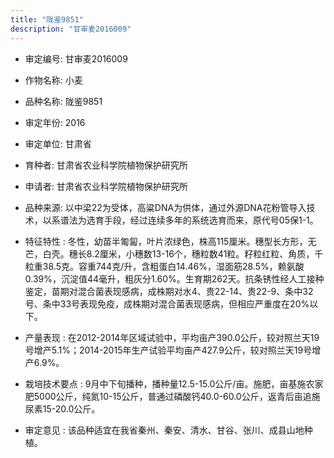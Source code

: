 ```yaml
---
title: "陇鉴9851"
description: "甘审麦2016009"
---
```

* 审定编号:  甘审麦2016009

*  作物名称:  小麦

*  品种名称:  陇鉴9851

*  审定年份:  2016

*  审定单位:  甘肃省

* 育种者:  甘肃省农业科学院植物保护研究所

*  申请者:  甘肃省农业科学院植物保护研究所

*  品种来源:  以中梁22为受体，高粱DNA为供体，通过外源DNA花粉管导入技术，以系谱法为选育手段，经过连续多年的系统选育而来，原代号05保1-1。

*  特征特性 : 
冬性，幼苗半匍匐，叶片浓绿色，株高115厘米。穗型长方形，无芒，白壳。穗长8.2厘米，小穗数13-16个，穗粒数41粒。籽粒红粒、角质，千粒重38.5克。容重744克/升，含粗蛋白14.46%，湿面筋28.5%，赖氨酸0.39%，沉淀值44毫升，粗灰分1.60%。生育期262天。抗条锈性经人工接种鉴定，苗期对混合菌表现感病，成株期对水4、贵22-14、贵22-9、条中32号、条中33号表现免疫，成株期对混合菌表现感病，但相应严重度在20%以下。
 
*  产量表现 : 
在2012-2014年区域试验中，平均亩产390.0公斤，较对照兰天19号增产5.1%；2014-2015年生产试验平均亩产427.9公斤，较对照兰天19号增产6.9%。

*  栽培技术要点 : 
9月中下旬播种，播种量12.5-15.0公斤/亩。施肥，亩基施农家肥5000公斤，纯氮10-15公斤，普通过磷酸钙40.0-60.0公斤，返青后亩追施尿素15-20.0公斤。

*  审定意见 : 
该品种适宜在我省秦州、秦安、清水、甘谷、张川、成县山地种植。
